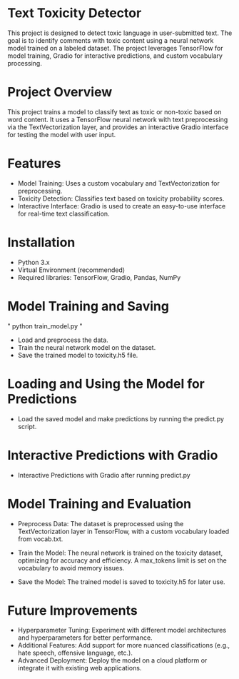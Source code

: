 
# Text Toxicity Detector

This project is designed to detect toxic language in user-submitted text. The goal is to identify comments with toxic content using a neural network model trained on a labeled dataset. The project leverages TensorFlow for model training, Gradio for interactive predictions, and custom vocabulary processing.

# Project Overview

This project trains a model to classify text as toxic or non-toxic based on word content. It uses a TensorFlow neural network with text preprocessing via the TextVectorization layer, and provides an interactive Gradio interface for testing the model with user input.

# Features

- Model Training: Uses a custom vocabulary and TextVectorization for preprocessing.
- Toxicity Detection: Classifies text based on toxicity probability scores.
- Interactive Interface: Gradio is used to create an easy-to-use interface for real-time text classification.

# Installation

- Python 3.x
- Virtual Environment (recommended)
- Required libraries: TensorFlow, Gradio, Pandas, NumPy

# Model Training and Saving

" python train_model.py "

- Load and preprocess the data.
- Train the neural network model on the dataset.
- Save the trained model to toxicity.h5 file.

# Loading and Using the Model for Predictions

- Load the saved model and make predictions by running the predict.py script.

# Interactive Predictions with Gradio

- Interactive Predictions with Gradio after running predict.py

# Model Training and Evaluation

- Preprocess Data: The dataset is preprocessed using the TextVectorization layer in TensorFlow, with a custom vocabulary loaded from vocab.txt.

- Train the Model: The neural network is trained on the toxicity dataset, optimizing for accuracy and efficiency. A max_tokens limit is set on the vocabulary to avoid memory issues.

- Save the Model: The trained model is saved to toxicity.h5 for later use.

# Future Improvements

- Hyperparameter Tuning: Experiment with different model architectures and hyperparameters for better performance.
- Additional Features: Add support for more nuanced classifications (e.g., hate speech, offensive language, etc.).
- Advanced Deployment: Deploy the model on a cloud platform or integrate it with existing web applications.











